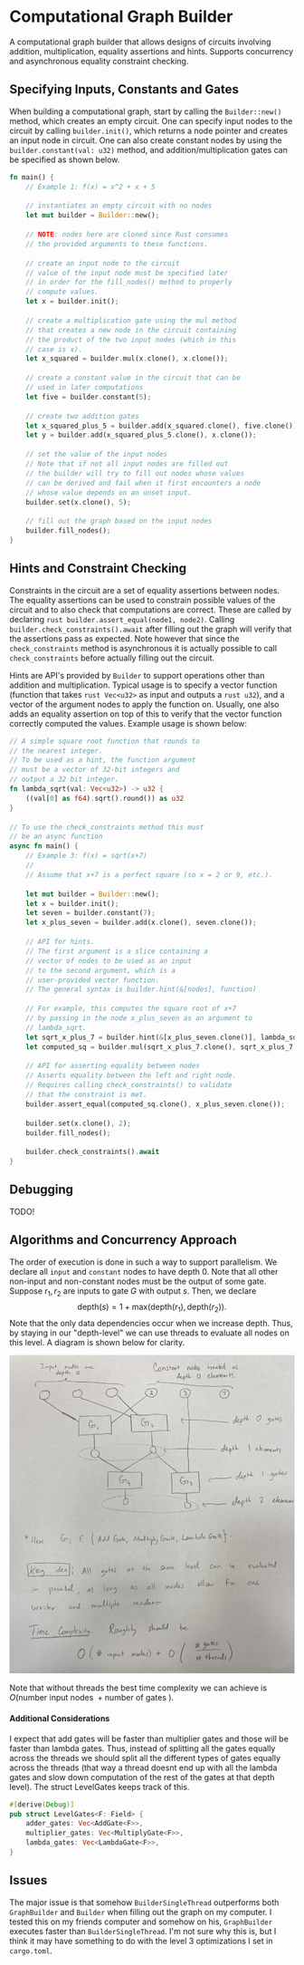 # Computational Graph Builder
A computational graph builder that allows designs of circuits involving addition, multiplication, equality assertions and hints. Supports concurrency and asynchronous equality constraint checking. 
## Specifying Inputs, Constants and Gates
When building a computational graph, start by calling the ```Builder::new()``` method, which creates an empty circuit. One can specify input nodes to the circuit by calling ```builder.init()```, which returns a node pointer and creates an input node in circuit. One can also create constant nodes by using the ```builder.constant(val: u32)``` method, and addition/multiplication gates can be specified as shown below. 
```rust
fn main() {
    // Example 1: f(x) = x^2 + x + 5
  
    // instantiates an empty circuit with no nodes
    let mut builder = Builder::new();

    // NOTE: nodes here are cloned since Rust consumes
    // the provided arguments to these functions. 

    // create an input node to the circuit
    // value of the input node must be specified later
    // in order for the fill_nodes() method to properly
    // compute values. 
    let x = builder.init();

    // create a multiplication gate using the mul method
    // that creates a new node in the circuit containing
    // the product of the two input nodes (which in this
    // case is x). 
    let x_squared = builder.mul(x.clone(), x.clone());

    // create a constant value in the circuit that can be
    // used in later computations 
    let five = builder.constant(5);

    // create two addition gates 
    let x_squared_plus_5 = builder.add(x_squared.clone(), five.clone());
    let y = builder.add(x_squared_plus_5.clone(), x.clone());

    // set the value of the input nodes
    // Note that if not all input nodes are filled out
    // the builder will try to fill out nodes whose values
    // can be derived and fail when it first encounters a node
    // whose value depends on an unset input. 
    builder.set(x.clone(), 5);

    // fill out the graph based on the input nodes 
    builder.fill_nodes();
}
```
## Hints and Constraint Checking
Constraints in the circuit are a set of equality assertions between nodes. The equality assertions can be used to constrain possible values of the circuit and to also check that computations are correct. These are called by declaring ```rust builder.assert_equal(node1, node2)```. Calling ```builder.check_constraints().await``` after filling out the graph will verify that the assertions pass as expected. Note however that since the ```check_constraints``` method is asynchronous it is actually possible to call ```check_constraints``` before actually filling out the circuit. 

Hints are API's provided by ```Builder``` to support operations other than addition and multiplication. Typical usage is to specify a vector function (function that takes ```rust Vec<u32>``` as input and outputs a ```rust u32```), and a vector of the argument nodes to apply the function on. Usually, one also adds an equality assertion on top of this to verify that the vector function correctly computed the values. Example usage is shown below:
```rust
// A simple square root function that rounds to
// the nearest integer.
// To be used as a hint, the function argument
// must be a vector of 32-bit integers and
// output a 32 bit integer. 
fn lambda_sqrt(val: Vec<u32>) -> u32 {
    ((val[0] as f64).sqrt().round()) as u32
}

// To use the check_constraints method this must
// be an async function 
async fn main() {
    // Example 3: f(x) = sqrt(x+7)
    //
    // Assume that x+7 is a perfect square (so x = 2 or 9, etc.).

    let mut builder = Builder::new();
    let x = builder.init();
    let seven = builder.constant(7);
    let x_plus_seven = builder.add(x.clone(), seven.clone());

    // API for hints.
    // The first argument is a slice containing a
    // vector of nodes to be used as an input
    // to the second argument, which is a
    // user-provided vector function.
    // The general syntax is builder.hint(&[nodes], function)

    // For example, this computes the square root of x+7
    // by passing in the node x_plus_seven as an argument to
    // lambda_sqrt. 
    let sqrt_x_plus_7 = builder.hint(&[x_plus_seven.clone()], lambda_sqrt);
    let computed_sq = builder.mul(sqrt_x_plus_7.clone(), sqrt_x_plus_7.clone());

    // API for asserting equality between nodes
    // Asserts equality between the left and right node.
    // Requires calling check_constraints() to validate
    // that the constraint is met. 
    builder.assert_equal(computed_sq.clone(), x_plus_seven.clone());

    builder.set(x.clone(), 2);
    builder.fill_nodes();

    builder.check_constraints().await
}
```

## Debugging

TODO! 

## Algorithms and Concurrency Approach 
The order of execution is done in such a way to support parallelism. We declare all ```input``` and ```constant``` nodes to have depth $0$. Note that all other non-input and non-constant nodes must be the output of some gate. Suppose $r_1, r_2$ are inputs to gate $G$ with output $s$. Then, we declare
$$\text{depth}(s)  = 1 + \text{max}(\text{depth}(r_1), \text{depth}(r_2)).$$
Note that the only data dependencies occur when we increase depth. Thus, by staying in our "depth-level" we can use threads to evaluate all nodes on this level. A diagram is shown below for clarity. 

<img src=./img/spec.jpg alt="Schematic" width="600">

Note that without threads the best time complexity we can achieve is $O(\text{number input nodes } + \text{number of gates })$. 

#### Additional Considerations
I expect that add gates will be faster than multiplier gates and those will be faster than lambda gates. Thus, instead of splitting all the gates equally across the threads we should split all the different types of gates equally across the threads (that way a thread doesnt end up with all the lambda gates and slow down computation of the rest of the gates at that depth level). The struct LevelGates keeps track of this. 
```rust
#[derive(Debug)]
pub struct LevelGates<F: Field> {
    adder_gates: Vec<AddGate<F>>,
    multiplier_gates: Vec<MultiplyGate<F>>,
    lambda_gates: Vec<LambdaGate<F>>,
}
```

## Issues
The major issue is that somehow ```BuilderSingleThread``` outperforms both ```GraphBuilder``` and ```Builder``` when filling out the graph on my computer. I tested this on my friends computer and somehow on his, ```GraphBuilder``` executes faster than ```BuilderSingleThread```. I'm not sure why this is, but I think it may have something to do with the level 3 optimizations I set in ```cargo.toml```. 

